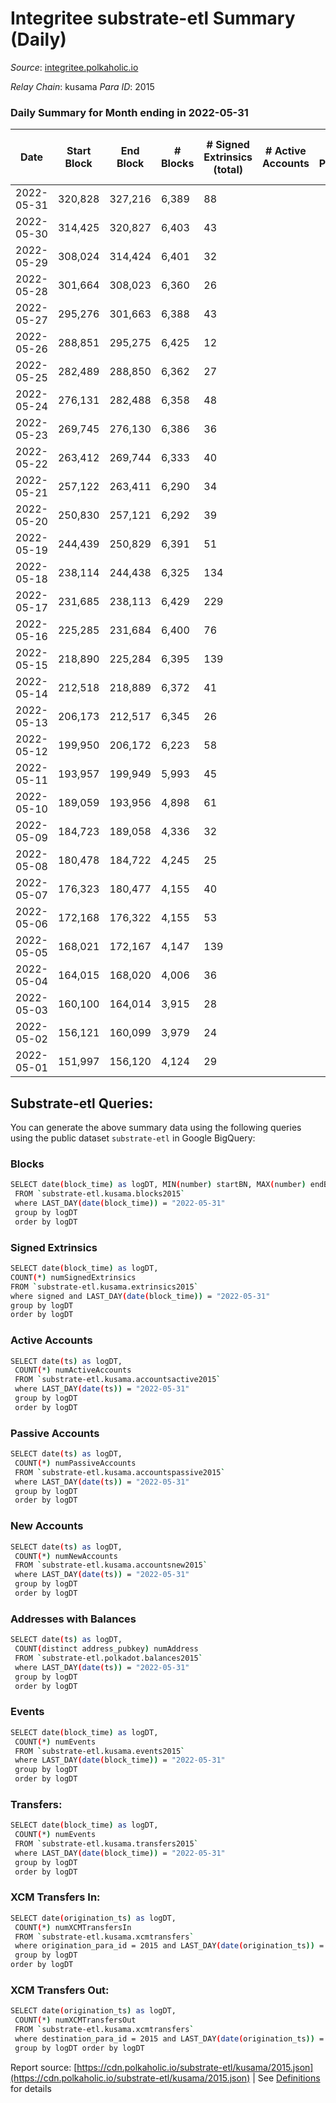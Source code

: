 # Integritee substrate-etl Summary (Daily)

_Source_: [integritee.polkaholic.io](https://integritee.polkaholic.io)

*Relay Chain*: kusama
*Para ID*: 2015



### Daily Summary for Month ending in 2022-05-31


| Date | Start Block | End Block | # Blocks | # Signed Extrinsics (total) | # Active Accounts | # Passive | # New | # Addresses with Balances | # Events | # Transfers | # XCM Transfers In | # XCM Transfers Out | Issues | 
| ---- | ----------- | --------- | -------- | --------------------------- | ----------------- | --------- | ----- | ------------------------- | -------- | ----------- | ------------------ | ------------------- | ------ |
| 2022-05-31 | 320,828 | 327,216 | 6,389 | 88 |  |  |  | 11,373 | 13,231 | 77 ($99,465.13) |   |   |  |
| 2022-05-30 | 314,425 | 320,827 | 6,403 | 43 |  |  |  | 11,370 | 13,036 | 24 ($7,492.45) | 1 ($0.07) | 1 ($0.70) |  |
| 2022-05-29 | 308,024 | 314,424 | 6,401 | 32 |  |  |  | 11,368 | 12,969 | 19 ($5,322.12) |   |   |  |
| 2022-05-28 | 301,664 | 308,023 | 6,360 | 26 |  |  |  | 11,365 | 12,857 | 14 ($1,769.53) |   |   |  |
| 2022-05-27 | 295,276 | 301,663 | 6,388 | 43 |  |  |  | 11,364 | 13,000 | 26 ($2,009.23) |   |   |  |
| 2022-05-26 | 288,851 | 295,275 | 6,425 | 12 |  |  |  | 11,361 | 12,914 | 6 ($282.71) |   |   |  |
| 2022-05-25 | 282,489 | 288,850 | 6,362 | 27 |  |  |  | 11,360 | 12,870 | 7 ($294.88) |   |   |  |
| 2022-05-24 | 276,131 | 282,488 | 6,358 | 48 |  |  |  | 11,359 | 12,977 | 9 ($467.61) | 1 ($0.77) | 2 ($1.54) |  |
| 2022-05-23 | 269,745 | 276,130 | 6,386 | 36 |  |  |  | 11,356 | 12,971 | 18 ($19,052.91) |   |   |  |
| 2022-05-22 | 263,412 | 269,744 | 6,333 | 40 |  |  |  | 11,352 | 12,870 | 25 ($2,499.10) |   |   |  |
| 2022-05-21 | 257,122 | 263,411 | 6,290 | 34 |  |  |  | 11,351 | 12,763 | 14 ($1,836.64) |   |   |  |
| 2022-05-20 | 250,830 | 257,121 | 6,292 | 39 |  |  |  | 11,350 | 12,810 | 19 ($2,843.41) |   |   |  |
| 2022-05-19 | 244,439 | 250,829 | 6,391 | 51 |  |  |  | 11,342 | 13,084 | 39 ($23,262.56) |   |   |  |
| 2022-05-18 | 238,114 | 244,438 | 6,325 | 134 |  |  |  | 11,338 | 13,343 | 118 ($42,184.44) |   |   |  |
| 2022-05-17 | 231,685 | 238,113 | 6,429 | 229 |  |  |  | 11,327 | 14,007 | 213 ($17,233.54) |   |   |  |
| 2022-05-16 | 225,285 | 231,684 | 6,400 | 76 |  |  |  | 11,326 | 13,183 | 54 ($13,527.84) |   |   |  |
| 2022-05-15 | 218,890 | 225,284 | 6,395 | 139 |  |  |  | 11,321 | 13,556 | 124 ($20,460.15) |   |   |  |
| 2022-05-14 | 212,518 | 218,889 | 6,372 | 41 |  |  |  | 11,300 | 12,962 | 27 ($5,331.81) |   |   |  |
| 2022-05-13 | 206,173 | 212,517 | 6,345 | 26 |  |  |  | 11,296 | 12,825 | 16 ($1,997.33) |   |   |  |
| 2022-05-12 | 199,950 | 206,172 | 6,223 | 58 |  |  |  | 11,295 | 12,759 | 38 ($2,425.30) |   |   |  |
| 2022-05-11 | 193,957 | 199,949 | 5,993 | 45 |  |  |  | 11,291 | 12,223 | 31 ($6,689.18) |   |   |  |
| 2022-05-10 | 189,059 | 193,956 | 4,898 | 61 |  |  |  | 11,286 | 10,105 | 34 ($13,711.38) |   |   |  |
| 2022-05-09 | 184,723 | 189,058 | 4,336 | 32 |  |  |  | 11,280 | 8,838 | 20 ($4,356.50) |   |   |  |
| 2022-05-08 | 180,478 | 184,722 | 4,245 | 25 |  |  |  | 11,277 | 8,617 | 13 ($1,028.54) |   |   |  |
| 2022-05-07 | 176,323 | 180,477 | 4,155 | 40 |  |  |  | 11,276 | 8,506 | 21 ($2,783.35) |   |   |  |
| 2022-05-06 | 172,168 | 176,322 | 4,155 | 53 |  |  |  | 11,275 | 8,606 | 34 ($30,635.37) |   |   |  |
| 2022-05-05 | 168,021 | 172,167 | 4,147 | 139 |  |  |  | 11,262 | 9,029 | 88 ($46,242.67) |   |   |  |
| 2022-05-04 | 164,015 | 168,020 | 4,006 | 36 |  |  |  | 11,245 | 8,204 | 20 ($3,863.65) |   |   |  |
| 2022-05-03 | 160,100 | 164,014 | 3,915 | 28 |  |  |  | 11,240 | 7,978 | 16 ($1,754.10) |   |   |  |
| 2022-05-02 | 156,121 | 160,099 | 3,979 | 24 |  |  |  | 11,237 | 8,076 | 9 ($3,699.70) |   |   |  |
| 2022-05-01 | 151,997 | 156,120 | 4,124 | 29 |  |  |  | 11,236 | 8,399 | 17 ($551.03) |   |   |  |

## Substrate-etl Queries:
You can generate the above summary data using the following queries using the public dataset `substrate-etl` in Google BigQuery:

### Blocks
```bash
SELECT date(block_time) as logDT, MIN(number) startBN, MAX(number) endBN, COUNT(*) numBlocks 
 FROM `substrate-etl.kusama.blocks2015`  
 where LAST_DAY(date(block_time)) = "2022-05-31" 
 group by logDT 
 order by logDT
```

### Signed Extrinsics
```bash
SELECT date(block_time) as logDT, 
COUNT(*) numSignedExtrinsics 
FROM `substrate-etl.kusama.extrinsics2015`  
where signed and LAST_DAY(date(block_time)) = "2022-05-31" 
group by logDT 
order by logDT
```

### Active Accounts
```bash
SELECT date(ts) as logDT, 
 COUNT(*) numActiveAccounts 
 FROM `substrate-etl.kusama.accountsactive2015` 
 where LAST_DAY(date(ts)) = "2022-05-31" 
 group by logDT 
 order by logDT
```

### Passive Accounts
```bash
SELECT date(ts) as logDT, 
 COUNT(*) numPassiveAccounts 
 FROM `substrate-etl.kusama.accountspassive2015` 
 where LAST_DAY(date(ts)) = "2022-05-31" 
 group by logDT 
 order by logDT
```

### New Accounts
```bash
SELECT date(ts) as logDT, 
 COUNT(*) numNewAccounts 
 FROM `substrate-etl.kusama.accountsnew2015` 
 where LAST_DAY(date(ts)) = "2022-05-31" 
 group by logDT
 order by logDT
```

### Addresses with Balances
```bash
SELECT date(ts) as logDT,
 COUNT(distinct address_pubkey) numAddress 
 FROM `substrate-etl.polkadot.balances2015` 
 where LAST_DAY(date(ts)) = "2022-05-31" 
 group by logDT 
 order by logDT
```

### Events
```bash
SELECT date(block_time) as logDT, 
 COUNT(*) numEvents 
 FROM `substrate-etl.kusama.events2015` 
 where LAST_DAY(date(block_time)) = "2022-05-31" 
 group by logDT 
 order by logDT
```

### Transfers:
```bash
SELECT date(block_time) as logDT, 
 COUNT(*) numEvents 
 FROM `substrate-etl.kusama.transfers2015` 
 where LAST_DAY(date(block_time)) = "2022-05-31" 
 group by logDT 
 order by logDT
```

### XCM Transfers In:
```bash
SELECT date(origination_ts) as logDT, 
 COUNT(*) numXCMTransfersIn 
 FROM `substrate-etl.kusama.xcmtransfers` 
 where origination_para_id = 2015 and LAST_DAY(date(origination_ts)) = "2022-05-31" 
 group by logDT 
order by logDT
```

### XCM Transfers Out:
```bash
SELECT date(origination_ts) as logDT, 
 COUNT(*) numXCMTransfersOut 
 FROM `substrate-etl.kusama.xcmtransfers` 
 where destination_para_id = 2015 and LAST_DAY(date(origination_ts)) = "2022-05-31" 
 group by logDT order by logDT
```


Report source: [https://cdn.polkaholic.io/substrate-etl/kusama/2015.json](https://cdn.polkaholic.io/substrate-etl/kusama/2015.json) | See [Definitions](/DEFINITIONS.md) for details
